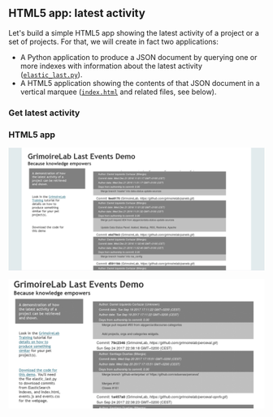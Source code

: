 ## HTML5 app: latest activity

Let's build a simple HTML5 app showing the latest activity of a project or a set of projects. For that, we will create in fact two applications:

* A Python application to produce a JSON document by querying one or more indexes with information about the latest activity ([`elastic_last.py`](https://github.com/jgbarah/GrimoireLab-training/blob/master/tools-and-tips/scripts/elastic_last.py)).
* A HTML5 application showing the contents of that JSON document in a vertical marquee ([`index.html`](https://github.com/jgbarah/GrimoireLab-training/blob/master/tools-and-tips/scripts/index.html) and related files, see below).

### Get latest activity


### HTML5 app


![](/tools-and-tips/html5_app.png)

![](/tools-and-tips/html5_app_moving.gif)
